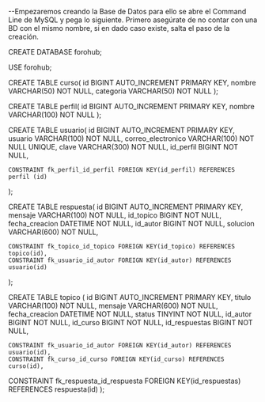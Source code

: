 --Empezaremos creando la Base de Datos para ello se abre el Command Line de MySQL y pega lo siguiente. Primero asegúrate de no contar con una BD con el mismo nombre, si en dado caso existe, salta el paso de la creación.

CREATE DATABASE forohub;

USE forohub;

CREATE TABLE curso(
	id BIGINT AUTO_INCREMENT PRIMARY KEY,
	nombre VARCHAR(50) NOT NULL,
	categoria VARCHAR(50) NOT NULL
);

CREATE TABLE perfil(
	id BIGINT AUTO_INCREMENT PRIMARY KEY,
	nombre VARCHAR(100) NOT NULL
);

CREATE TABLE usuario(
	id BIGINT AUTO_INCREMENT PRIMARY KEY,
	usuario VARCHAR(100) NOT NULL,
	correo_electronico VARCHAR(100) NOT NULL UNIQUE,
	clave VARCHAR(300) NOT NULL,
	id_perfil BIGINT NOT NULL,
	
	CONSTRAINT fk_perfil_id_perfil FOREIGN KEY(id_perfil) REFERENCES perfil (id)
);

CREATE TABLE respuesta(
	id BIGINT AUTO_INCREMENT PRIMARY KEY,
	mensaje VARCHAR(100) NOT NULL,
id_topico BIGINT NOT NULL,
	fecha_creacion DATETIME NOT NULL,
	id_autor BIGINT NOT NULL,
	solucion VARCHAR(600) NOT NULL,

	CONSTRAINT fk_topico_id_topico FOREIGN KEY(id_topico) REFERENCES topico(id),
	CONSTRAINT fk_usuario_id_autor FOREIGN KEY(id_autor) REFERENCES usuario(id)
);

CREATE TABLE topico (
	id BIGINT AUTO_INCREMENT PRIMARY KEY,
	titulo VARCHAR(100) NOT NULL,
	mensaje VARCHAR(600) NOT NULL,
	fecha_creacion DATETIME NOT NULL,
	status TINYINT NOT NULL,
	id_autor BIGINT NOT NULL,
	id_curso BIGINT NOT NULL,
	id_respuestas BIGINT NOT NULL,

	CONSTRAINT fk_usuario_id_autor FOREIGN KEY(id_autor) REFERENCES usuario(id),
	CONSTRAINT fk_curso_id_curso FOREIGN KEY(id_curso) REFERENCES curso(id),
  CONSTRAINT fk_respuesta_id_respuesta FOREIGN KEY(id_respuestas) REFERENCES respuesta(id)
);

